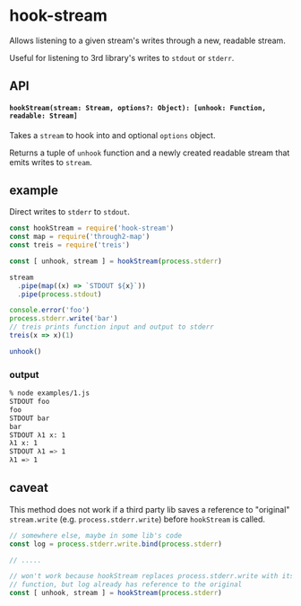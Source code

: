 # hook-stream

Allows listening to a given stream's writes through a new, readable stream.

Useful for listening to 3rd library's writes to `stdout` or `stderr`.

## API

#### `hookStream(stream: Stream, options?: Object): [unhook: Function, readable: Stream]`

Takes a `stream` to hook into and optional `options` object.

Returns a tuple of `unhook` function and a newly created readable stream that
emits writes to `stream`.

## example

Direct writes to `stderr` to `stdout`.

```js
const hookStream = require('hook-stream')
const map = require('through2-map')
const treis = require('treis')

const [ unhook, stream ] = hookStream(process.stderr)

stream
  .pipe(map((x) => `STDOUT ${x}`))
  .pipe(process.stdout)

console.error('foo')
process.stderr.write('bar')
// treis prints function input and output to stderr
treis(x => x)(1)

unhook()
```

### output

```sh
% node examples/1.js
STDOUT foo
foo
STDOUT bar
bar
STDOUT λ1 x: 1
λ1 x: 1
STDOUT λ1 => 1
λ1 => 1
```

## caveat

This method does not work if a third party lib saves a reference to "original"
`stream.write` (e.g. `process.stderr.write`) before `hookStream` is called.

```js
// somewhere else, maybe in some lib's code
const log = process.stderr.write.bind(process.stderr)

// .....

// won't work because hookStream replaces process.stderr.write with its own
// function, but log already has reference to the original
const [ unhook, stream ] = hookStream(process.stderr)
```
